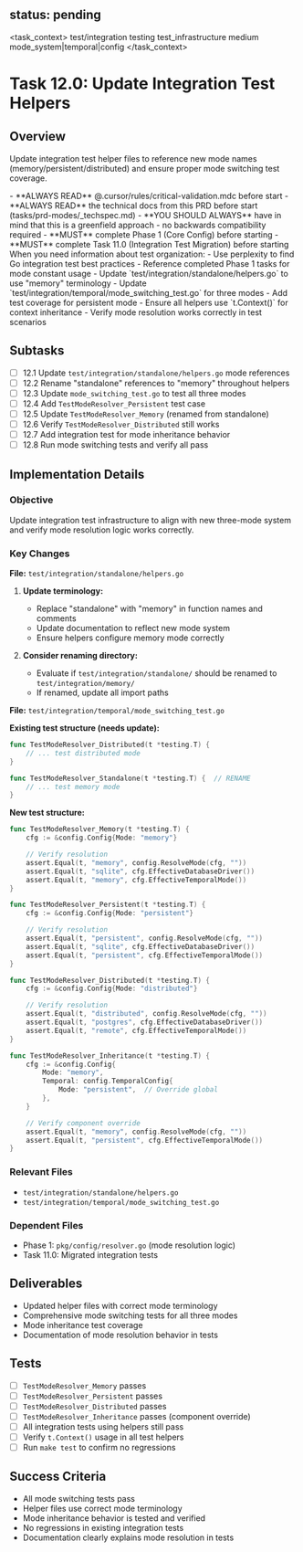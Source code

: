 ## status: pending

<task_context>
<domain>test/integration</domain>
<type>testing</type>
<scope>test_infrastructure</scope>
<complexity>medium</complexity>
<dependencies>mode_system|temporal|config</dependencies>
</task_context>

# Task 12.0: Update Integration Test Helpers

## Overview

Update integration test helper files to reference new mode names (memory/persistent/distributed) and ensure proper mode switching test coverage.

<critical>
- **ALWAYS READ** @.cursor/rules/critical-validation.mdc before start
- **ALWAYS READ** the technical docs from this PRD before start (tasks/prd-modes/_techspec.md)
- **YOU SHOULD ALWAYS** have in mind that this is a greenfield approach - no backwards compatibility required
- **MUST** complete Phase 1 (Core Config) before starting
- **MUST** complete Task 11.0 (Integration Test Migration) before starting
</critical>

<research>
When you need information about test organization:
- Use perplexity to find Go integration test best practices
- Reference completed Phase 1 tasks for mode constant usage
</research>

<requirements>
- Update `test/integration/standalone/helpers.go` to use "memory" terminology
- Update `test/integration/temporal/mode_switching_test.go` for three modes
- Add test coverage for persistent mode
- Ensure all helpers use `t.Context()` for context inheritance
- Verify mode resolution works correctly in test scenarios
</requirements>

## Subtasks

- [ ] 12.1 Update `test/integration/standalone/helpers.go` mode references
- [ ] 12.2 Rename "standalone" references to "memory" throughout helpers
- [ ] 12.3 Update `mode_switching_test.go` to test all three modes
- [ ] 12.4 Add `TestModeResolver_Persistent` test case
- [ ] 12.5 Update `TestModeResolver_Memory` (renamed from standalone)
- [ ] 12.6 Verify `TestModeResolver_Distributed` still works
- [ ] 12.7 Add integration test for mode inheritance behavior
- [ ] 12.8 Run mode switching tests and verify all pass

## Implementation Details

### Objective
Update integration test infrastructure to align with new three-mode system and verify mode resolution logic works correctly.

### Key Changes

**File:** `test/integration/standalone/helpers.go`

1. **Update terminology:**
   - Replace "standalone" with "memory" in function names and comments
   - Update documentation to reflect new mode system
   - Ensure helpers configure memory mode correctly

2. **Consider renaming directory:**
   - Evaluate if `test/integration/standalone/` should be renamed to `test/integration/memory/`
   - If renamed, update all import paths

**File:** `test/integration/temporal/mode_switching_test.go`

**Existing test structure (needs update):**
```go
func TestModeResolver_Distributed(t *testing.T) {
    // ... test distributed mode
}

func TestModeResolver_Standalone(t *testing.T) {  // RENAME
    // ... test memory mode
}
```

**New test structure:**
```go
func TestModeResolver_Memory(t *testing.T) {
    cfg := &config.Config{Mode: "memory"}

    // Verify resolution
    assert.Equal(t, "memory", config.ResolveMode(cfg, ""))
    assert.Equal(t, "sqlite", cfg.EffectiveDatabaseDriver())
    assert.Equal(t, "memory", cfg.EffectiveTemporalMode())
}

func TestModeResolver_Persistent(t *testing.T) {
    cfg := &config.Config{Mode: "persistent"}

    // Verify resolution
    assert.Equal(t, "persistent", config.ResolveMode(cfg, ""))
    assert.Equal(t, "sqlite", cfg.EffectiveDatabaseDriver())
    assert.Equal(t, "persistent", cfg.EffectiveTemporalMode())
}

func TestModeResolver_Distributed(t *testing.T) {
    cfg := &config.Config{Mode: "distributed"}

    // Verify resolution
    assert.Equal(t, "distributed", config.ResolveMode(cfg, ""))
    assert.Equal(t, "postgres", cfg.EffectiveDatabaseDriver())
    assert.Equal(t, "remote", cfg.EffectiveTemporalMode())
}

func TestModeResolver_Inheritance(t *testing.T) {
    cfg := &config.Config{
        Mode: "memory",
        Temporal: config.TemporalConfig{
            Mode: "persistent",  // Override global
        },
    }

    // Verify component override
    assert.Equal(t, "memory", config.ResolveMode(cfg, ""))
    assert.Equal(t, "persistent", cfg.EffectiveTemporalMode())
}
```

### Relevant Files

- `test/integration/standalone/helpers.go`
- `test/integration/temporal/mode_switching_test.go`

### Dependent Files

- Phase 1: `pkg/config/resolver.go` (mode resolution logic)
- Task 11.0: Migrated integration tests

## Deliverables

- Updated helper files with correct mode terminology
- Comprehensive mode switching tests for all three modes
- Mode inheritance test coverage
- Documentation of mode resolution behavior in tests

## Tests

- [ ] `TestModeResolver_Memory` passes
- [ ] `TestModeResolver_Persistent` passes
- [ ] `TestModeResolver_Distributed` passes
- [ ] `TestModeResolver_Inheritance` passes (component override)
- [ ] All integration tests using helpers still pass
- [ ] Verify `t.Context()` usage in all test helpers
- [ ] Run `make test` to confirm no regressions

## Success Criteria

- All mode switching tests pass
- Helper files use correct mode terminology
- Mode inheritance behavior is tested and verified
- No regressions in existing integration tests
- Documentation clearly explains mode resolution in tests
